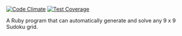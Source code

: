 [![Code Climate](https://codeclimate.com/github/petermccarthy49/Sudoku/badges/gpa.svg)](https://codeclimate.com/github/petermccarthy49/Sudoku) [![Test Coverage](https://codeclimate.com/github/petermccarthy49/Sudoku/badges/coverage.svg)](https://codeclimate.com/github/petermccarthy49/Sudoku)



A Ruby program that can automatically generate and solve any 9 x 9 Sudoku grid.